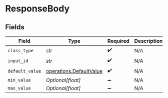 # ResponseBody


## Fields

| Field                                                              | Type                                                               | Required                                                           | Description                                                        |
| ------------------------------------------------------------------ | ------------------------------------------------------------------ | ------------------------------------------------------------------ | ------------------------------------------------------------------ |
| `class_type`                                                       | *str*                                                              | :heavy_check_mark:                                                 | N/A                                                                |
| `input_id`                                                         | *str*                                                              | :heavy_check_mark:                                                 | N/A                                                                |
| `default_value`                                                    | [operations.DefaultValue](../../models/operations/defaultvalue.md) | :heavy_check_mark:                                                 | N/A                                                                |
| `min_value`                                                        | *Optional[float]*                                                  | :heavy_minus_sign:                                                 | N/A                                                                |
| `max_value`                                                        | *Optional[float]*                                                  | :heavy_minus_sign:                                                 | N/A                                                                |